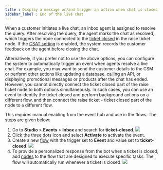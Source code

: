 ```yaml
---
title : Display a message or/and trigger an action when chat is closed
sidebar_label : End of the live chat 
---
```


When a customer initiates a live chat, an inbox agent is assigned to resolve the query. After resolving the query, the agent marks the chat as resolved, which triggers the node connected to the [ticket closed](https://docs.yellow.ai/docs/platform_concepts/studio/build/nodes/action-nodes#raise-ticket-outputs) in the raise ticket node. If the [CSAT setting](https://docs.yellow.ai/docs/platform_concepts/inbox/inbox-settings/workflows/csat) is enabled, the system records the customer feedback on the agent before closing the chat.


Alternatively, if you prefer not to use the above options, you can configure the system to automatically trigger an event when agents resolve a live chat. 
For example, you may want to send the customer details to the CSM or perform other actions like updating a database, calling an API, or displaying promotional messages or products after the chat has ended. However, you cannot directly connect the ticket closed part of the raise ticket node to both options simultaneously. In such cases, you can use an event to identify the ticket closed and perform background actions on a different flow, and then connect the raise ticket - ticket closed part of the node to a different flow.


This requires manual enabling from the event hub and use in the flows. The steps are given below:

1. Go to **Studio** > **Events** > **Inbox** and search for **ticket-closed**.
    ![](https://i.imgur.com/qZYPSZ2.png)
2. Click the three dots icon and select **Activate** to activate the event.
3. Create a new [flow](https://docs.yellow.ai/docs/platform_concepts/studio/build/Flows/journeys) with the trigger set to **Event** and value set to **ticket-closed**.
    ![](https://i.imgur.com/5J4tjm4.png)
4. To provide a personalized response from the bot when a ticket is closed, add [nodes](https://docs.yellow.ai/docs/platform_concepts/studio/build/nodes) to the flow that are designed to execute specific tasks. The flow will automatically run whenever a ticket is closed.
    ![](https://i.imgur.com/9Uu83EZ.png)


